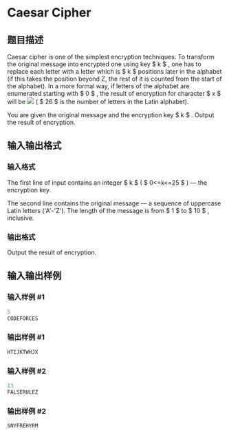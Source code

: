 # Caesar Cipher

## 题目描述

Caesar cipher is one of the simplest encryption techniques. To transform the original message into encrypted one using key $ k $ , one has to replace each letter with a letter which is $ k $ positions later in the alphabet (if this takes the position beyond Z, the rest of it is counted from the start of the alphabet). In a more formal way, if letters of the alphabet are enumerated starting with $ 0 $ , the result of encryption for character $ x $ will be ![](https://cdn.luogu.com.cn/upload/vjudge_pic/CF470D/0bcdfffb3b376cab4d59991539b7c4c59be3e11b.png) ( $ 26 $ is the number of letters in the Latin alphabet).

You are given the original message and the encryption key $ k $ . Output the result of encryption.

## 输入输出格式

### 输入格式

The first line of input contains an integer $ k $ ( $ 0<=k<=25 $ ) — the encryption key.

The second line contains the original message — a sequence of uppercase Latin letters ('A'-'Z'). The length of the message is from $ 1 $ to $ 10 $ , inclusive.

### 输出格式

Output the result of encryption.

## 输入输出样例

### 输入样例 #1

```cpp
5
CODEFORCES

```
### 输出样例 #1

```cpp
HTIJKTWHJX

```
### 输入样例 #2

```cpp
13
FALSERULEZ

```
### 输出样例 #2

```cpp
SNYFREHYRM

```
